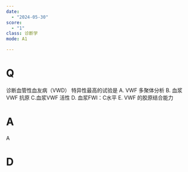 ```yaml
---
date:
  - "2024-05-30"
score:
  - "1"
class: 诊断学
mode: A1

---
```



# Q
诊断血管性血友病（VWD） 特异性最高的试验是
A. VWF 多聚体分析 
B. 血浆VWF 抗原 
C.血浆VWF 活性
D. 血浆FWI：C水平 
E. VWF 的胶原结合能力

# A

A


# D
